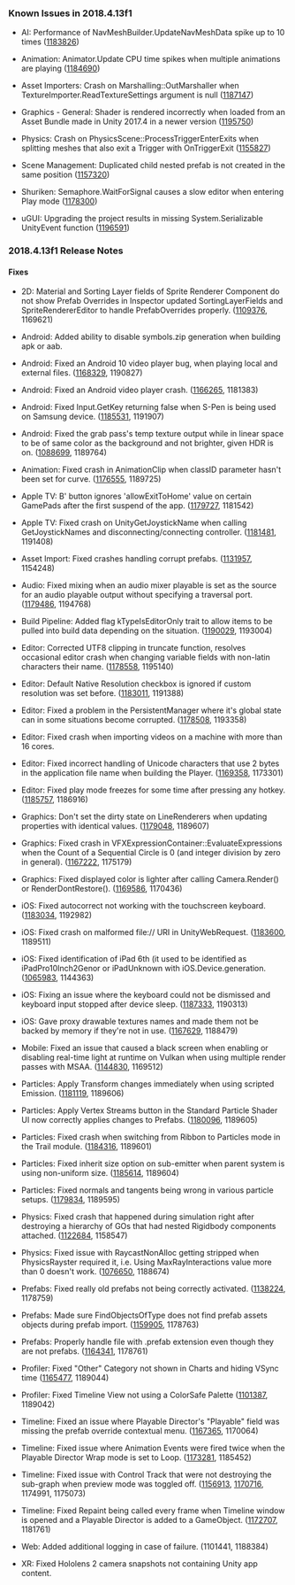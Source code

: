 ### Known Issues in 2018.4.13f1

*   AI: Performance of NavMeshBuilder.UpdateNavMeshData spike up to 10 times ([1183826](https://issuetracker.unity3d.com/issues/performance-of-navmeshbuilder-dot-updatenavmeshdata-spike-up-to-10-times))
    
*   Animation: Animator.Update CPU time spikes when multiple animations are playing ([1184690](https://issuetracker.unity3d.com/issues/animator-dot-update-cpu-time-spikes-when-multiple-animations-are-playing))
    
*   Asset Importers: Crash on Marshalling::OutMarshaller when TextureImporter.ReadTextureSettings argument is null ([1187147](https://issuetracker.unity3d.com/issues/crash-on-marshalling-outmarshaller-when-textureimporter-dot-readtexturesettings-argument-is-null))
    
*   Graphics - General: Shader is rendered incorrectly when loaded from an Asset Bundle made in Unity 2017.4 in a newer version ([1195750](https://issuetracker.unity3d.com/issues/shader-is-rendered-incorrectly-when-loaded-from-an-asset-bundle-made-in-unity-2017-dot-4-in-a-newer-version))
    
*   Physics: Crash on PhysicsScene::ProcessTriggerEnterExits when splitting meshes that also exit a Trigger with OnTriggerExit ([1155827](https://issuetracker.unity3d.com/issues/crash-on-physicsscene-processtriggerenterexits-when-splitting-meshes-that-also-exit-a-trigger-with-ontriggerexit))
    
*   Scene Management: Duplicated child nested prefab is not created in the same position ([1157320](https://issuetracker.unity3d.com/issues/duplicated-child-nested-prefab-is-not-created-in-the-same-position))
    
*   Shuriken: Semaphore.WaitForSignal causes a slow editor when entering Play mode ([1178300](https://issuetracker.unity3d.com/issues/semaphore-dot-waitforsignal-causes-a-slow-editor-when-entering-play-mode))
    
*   uGUI: Upgrading the project results in missing System.Serializable UnityEvent function ([1196591](https://issuetracker.unity3d.com/issues/upgrading-the-project-results-in-missing-system-dot-serializable-unityevent-function))
    

### 2018.4.13f1 Release Notes

#### Fixes

*   2D: Material and Sorting Layer fields of Sprite Renderer Component do not show Prefab Overrides in Inspector updated SortingLayerFields and SpriteRendererEditor to handle PrefabOverrides properly. ([1109376](https://issuetracker.unity3d.com/issues/material-and-sorting-layer-fields-of-sprite-renderer-component-do-not-show-prefab-overrides-in-inspector), 1169621)
    
*   Android: Added ability to disable symbols.zip generation when building apk or aab.
    
*   Android: Fixed an Android 10 video player bug, when playing local and external files. ([1168329](https://issuetracker.unity3d.com/issues/android-video-player-cannot-play-files-located-in-the-persistent-data-directory-on-android-10), 1190827)
    
*   Android: Fixed an Android video player crash. ([1166265](https://issuetracker.unity3d.com/issues/android-app-crashes-on-shutdown-when-freeing-resources-related-to-androidvideomedia), 1181383)
    
*   Android: Fixed Input.GetKey returning false when S-Pen is being used on Samsung device. ([1185531](https://issuetracker.unity3d.com/issues/android-input-dot-getkey-returns-false-when-when-s-pen-is-being-used-on-samsung-device), 1191907)
    
*   Android: Fixed the grab pass's temp texture output while in linear space to be of same color as the background and not brighter, given HDR is on. ([1088699](https://issuetracker.unity3d.com/issues/android-object-becomes-brighter-when-grabpass-is-used-and-color-space-is-set-to-linear), 1189764)
    
*   Animation: Fixed crash in AnimationClip when classID parameter hasn't been set for curve. ([1176555](https://issuetracker.unity3d.com/issues/macos-crashes-on-unityengine-animation-genericanimationbindingcache-creategenericbinding-while-importing-animation-asset), 1189725)
    
*   Apple TV: B' button ignores 'allowExitToHome' value on certain GamePads after the first suspend of the app. ([1179727](https://issuetracker.unity3d.com/issues/tvos-b-button-ignores-allowexittohome-value-on-certain-gamepads-after-the-first-suspend-of-the-app), 1181542)
    
*   Apple TV: Fixed crash on UnityGetJoystickName when calling GetJoystickNames and disconnecting/connecting controller. ([1181481](https://issuetracker.unity3d.com/issues/crash-on-unitygetjoystickname-when-calling-getjoysticknames-and-disconnecting-slash-connecting-controller), 1191408)
    
*   Asset Import: Fixed crashes handling corrupt prefabs. ([1131957](https://issuetracker.unity3d.com/issues/selecting-prefab-in-project-window-crashes-the-editor), 1154248)
    
*   Audio: Fixed mixing when an audio mixer playable is set as the source for an audio playable output without specifying a traversal port. ([1179486](https://issuetracker.unity3d.com/issues/playables-api-audiomixerplayable-plays-only-the-clip-from-first-input-when-crossfading-at-least-two-clips), 1194768)
    
*   Build Pipeline: Added flag kTypeIsEditorOnly trait to allow items to be pulled into build data depending on the situation. ([1190029](https://issuetracker.unity3d.com/issues/preview-animation-clip-are-included-in-the-asset-bundle-using-scripting-build-pipeline), 1193004)
    
*   Editor: Corrected UTF8 clipping in truncate function, resolves occasional editor crash when changing variable fields with non-latin characters their name. ([1178558](https://issuetracker.unity3d.com/issues/macos-crash-when-setting-a-string-value-with-non-latin-letters), 1195140)
    
*   Editor: Default Native Resolution checkbox is ignored if custom resolution was set before. ([1183011](https://issuetracker.unity3d.com/issues/macos-default-is-native-resolution-checkbox-is-ignored-if-custom-resolution-was-set-before), 1191388)
    
*   Editor: Fixed a problem in the PersistentManager where it's global state can in some situations become corrupted. ([1178508](https://issuetracker.unity3d.com/issues/assetbundle-the-referenced-script-unknown-on-this-behaviour-is-missing-has-occurred-when-loading-assetbundle), 1193358)
    
*   Editor: Fixed crash when importing videos on a machine with more than 16 cores.
    
*   Editor: Fixed incorrect handling of Unicode characters that use 2 bytes in the application file name when building the Player. ([1169358](https://issuetracker.unity3d.com/issues/japanese-diacritic-symbols-are-missing-from-the-build-executable-file-when-building-the-project), 1173301)
    
*   Editor: Fixed play mode freezes for some time after pressing any hotkey. ([1185757](https://issuetracker.unity3d.com/issues/play-mode-freezes-for-some-time-after-pressing-any-hotkey), 1186916)
    
*   Graphics: Don't set the dirty state on LineRenderers when updating properties with identical values. ([1179048](https://issuetracker.unity3d.com/issues/onvalidate-is-called-every-frame-on-prefab-asset), 1189607)
    
*   Graphics: Fixed crash in VFXExpressionContainer::EvaluateExpressions when the Count of a Sequential Circle is 0 (and integer division by zero in general). ([1167222](https://issuetracker.unity3d.com/issues/visual-effect-graph-crash-on-vfxexpressioncontainer-evaluateexpressions-when-the-count-of-a-sequential-circle-is-0), 1175179)
    
*   Graphics: Fixed displayed color is lighter after calling Camera.Render() or RenderDontRestore(). ([1169586](https://issuetracker.unity3d.com/issues/mobile-displayed-color-is-lighter-after-calling-camera-dot-render-or-renderdontrestore), 1170436)
    
*   iOS: Fixed autocorrect not working with the touchscreen keyboard. ([1183034](https://issuetracker.unity3d.com/issues/autocorrect-is-not-shown-when-typing), 1192982)
    
*   iOS: Fixed crash on malformed file:// URI in UnityWebRequest. ([1183600](https://issuetracker.unity3d.com/issues/ios-13-unitywebrequest-dot-sendwebrequest-crashes-when-opening-local-file-with-file-slash-slash-slash-prefix), 1189511)
    
*   iOS: Fixed identification of iPad 6th (it used to be identified as iPadPro10Inch2Genor or iPadUnknown with iOS.Device.generation. ([1065983](https://issuetracker.unity3d.com/issues/ios-ipad-6th-generation-is-identified-as-ipadpro10inch2genor-or-ipadunknown-with-ios-dot-device-dot-generation), 1144363)
    
*   iOS: Fixing an issue where the keyboard could not be dismissed and keyboard input stopped after device sleep. ([1187333](https://issuetracker.unity3d.com/issues/ios-13-if-the-keyboard-is-brought-up-and-the-device-goes-to-sleep-after-waking-the-device-the-keyboard-cannot-be-dismissed), 1190313)
    
*   iOS: Gave proxy drawable textures names and made them not be backed by memory if they're not in use. ([1167629](https://issuetracker.unity3d.com/issues/ios-metal-using-xcode-gpu-frame-capture-extra-unused-screen-sized-textures-can-be-seen-on-metal), 1188479)
    
*   Mobile: Fixed an issue that caused a black screen when enabling or disabling real-time light at runtime on Vulkan when using multiple render passes with MSAA. ([1144830](https://issuetracker.unity3d.com/issues/android-gles3-images-are-rendered-after-a-delay-on-some-devices), 1169512)
    
*   Particles: Apply Transform changes immediately when using scripted Emission. ([1181119](https://issuetracker.unity3d.com/issues/first-emitted-particle-ignores-transform-rotation-changes-when-using-particle-emit-system), 1189606)
    
*   Particles: Apply Vertex Streams button in the Standard Particle Shader UI now correctly applies changes to Prefabs. ([1180096](https://issuetracker.unity3d.com/issues/applying-vertex-stream-layout-to-a-particle-system-does-not-work-in-prefab-mode), 1189605)
    
*   Particles: Fixed crash when switching from Ribbon to Particles mode in the Trail module. ([1184316](https://issuetracker.unity3d.com/issues/editor-crash-on-particlesystemgeometryjob-schedulejobs-when-changing-trailmode-from-ribbon-to-particles-and-emission-is-enabled), 1189601)
    
*   Particles: Fixed inherit size option on sub-emitter when parent system is using non-uniform size. ([1185614](https://issuetracker.unity3d.com/issues/sub-emitter-particles-width-is-twice-its-height-when-separate-axes-in-the-size-over-lifetime-module-is-enabled-and-set-to-1), 1189604)
    
*   Particles: Fixed normals and tangents being wrong in various particle setups. ([1179834](https://issuetracker.unity3d.com/issues/graphics-particles-normals-and-tangents-in-particle-system-are-incorrect-with-specific-particle-settings), 1189595)
    
*   Physics: Fixed crash that happened during simulation right after destroying a hierarchy of GOs that had nested Rigidbody components attached. ([1122684](https://issuetracker.unity3d.com/issues/crash-in-physics-physicsmanager-simulate), 1158547)
    
*   Physics: Fixed issue with RaycastNonAlloc getting stripped when PhysicsRayster required it, i.e. Using MaxRayInteractions value more than 0 doesn't work. ([1076650](https://issuetracker.unity3d.com/issues/ios-using-maxrayinteractions-value-more-than-0-doesnt-work-on-ios-device), 1188674)
    
*   Prefabs: Fixed really old prefabs not being correctly activated. ([1138224](https://issuetracker.unity3d.com/issues/enabled-prefab-is-disabled-after-upgrading-to-improved-prefabs), 1178759)
    
*   Prefabs: Made sure FindObjectsOfType does not find prefab assets objects during prefab import. ([1159905](https://issuetracker.unity3d.com/issues/transform-getworldtolocalmatrix-crash-during-first-import-when-accessing-components-in-prefabs), 1178763)
    
*   Prefabs: Properly handle file with .prefab extension even though they are not prefabs. ([1164341](https://issuetracker.unity3d.com/issues/non-prefab-assets-with-prefab-extension-are-incorrectly-handled-by-the-prefab-importer), 1178761)
    
*   Profiler: Fixed "Other" Category not shown in Charts and hiding VSync time ([1165477](https://issuetracker.unity3d.com/issues/other-category-is-not-shown-in-the-player-profiler-graph-if-a-sample-is-not-selected), 1189044)
    
*   Profiler: Fixed Timeline View not using a ColorSafe Palette ([1101387](https://issuetracker.unity3d.com/issues/profiler-color-changes-are-not-reflecting-on-selecting-color-blind-mode-in-profiling-timeline), 1189042)
    
*   Timeline: Fixed an issue where Playable Director's "Playable" field was missing the prefab override contextual menu. ([1167365](https://issuetracker.unity3d.com/issues/playable-directors-playable-field-lacks-context-menu-when-overriding-it-to-a-prefab), 1170064)
    
*   Timeline: Fixed issue where Animation Events were fired twice when the Playable Director Wrap mode is set to Loop. ([1173281](https://issuetracker.unity3d.com/issues/animation-event-in-timeline-triggers-twice), 1185452)
    
*   Timeline: Fixed issue with Control Track that were not destroying the sub-graph when preview mode was toggled off. ([1156913](https://issuetracker.unity3d.com/issues/ui-gameobjects-directors-current-time-is-not-reset-to-0-when-it-ends-on-the-last-frame-of-the-playabledirector), [1170716](https://issuetracker.unity3d.com/issues/post-playback-state-of-an-activation-track-does-not-trigger-when-another-timeline-with-a-control-track-is-disabled), 1174991, 1175073)
    
*   Timeline: Fixed Repaint being called every frame when Timeline window is opened and a Playable Director is added to a GameObject. ([1172707](https://issuetracker.unity3d.com/issues/panelupdate-is-called-every-frame-when-timeline-is-opened-and-playable-director-with-an-empty-playable-field-is-selected), 1181761)
    
*   Web: Added additional logging in case of failure. (1101441, 1188384)
    
*   XR: Fixed Hololens 2 camera snapshots not containing Unity app content.